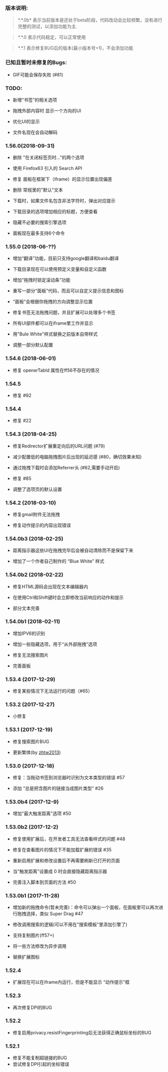 ### 版本说明:
  > \*.\*.0b\* 表示当前版本是还处于beta阶段，代码改动会比较频繁，没有进行完整的测试，以添加功能为主.

  > \*.\*.0 表示代码稳定，可以正常使用

  > \*.\*.1 表示修复BUG后的版本(最小版本号+1)，不会添加功能


### 已知且暂时未修复的Bugs:

* GIF可能会保存失败 (#81)

### TODO:

* 新增“书签”的相关选项

* 拖拽外部内容时 显示一个方向的UI

* 优化UI的显示

* 文件名现在会自动解码


### 1.56.0(2018-09-31)
 
* 删除 "在关闭标签页时..."的两个选项

* 使用 Firefox63 引入的 Search API

* 修复 面板在框架下（iframe）的显示位置出现偏差

* 删除 常规里的"默认"文本

* 下载时，如果文件名包含非法字符时，弹出对应提示

* 下载目录的选项增加相应的标题，方便查看

* 隐藏不必要的搜索引擎选项

* 面板现在最多支持6个命令

### 1.55.0 (2018-06-??)

* 增加“翻译”功能，目前只支持google翻译和baidu翻译

* 下载目录现在可以使用预定义变量和自定义函数

* 增加“拖拽时锁定滚动条”功能

* 重写一部分“面板”代码，而且可以自定义提示信息和图标

* “面板”会根据你拖拽的方向调整显示位置

* 修复书签无法拖拽问题，并且扩展可以处理多个书签

* 所有UI部件都可以在iframe里工作并显示

* 用"Bule White"样式替换之前版本自带样式

* 调整一部分默认配置

### 1.54.6 (2018-06-01)

* 修复 openerTabId 属性在ff56不存在的情况

### 1.54.5

* 修复 #92

### 1.54.4

* 修复 #22

### 1.54.3 (2018-04-25)

* 修复Redirector扩展重定向后的URL问题 (#79)

* 减少配置低的电脑拖拽图片后出现的延迟感 (#80，确切效果未知)

* 通过拖拽下载时会添加Referrer头 (#82,需要手动开启)

* 修复 #85

* 调整了选项页的默认设置

### 1.54.2 (2018-03-10)

* 修复gmail附件无法拖拽

* 修复动作提示的内容出现错误

### 1.54.0b3 (2018-02-25)

* 距离指示器这些UI在拖拽完毕后会被自动清除而不是保留下来

* 增加了一个作者自己制作的 “Blue White” 样式

### 1.54.0b2 (2018-02-22)
 
* 修复HTML源码会出现在文本编辑器内

* 在使用Ctrl和Shift键时会立即修改当前响应的动作和提示

* 部分文本完善

### 1.54.0b1 (2018-02-11)

* 增加IPV6的识别

* 增加一些隐藏选项，用于“从外部拖拽”选项

* 修复无法搜索图片

* 完善面板


### 1.53.4 (2017-12-29)

* 修复某些情况下无法运行的问题（#65）

### 1.53.2 (2017-12-27)

* 小修复

### 1.53.1 (2017-12-19)

* 修复搜索图片BUG

* 更新繁体(by [zhtw2013](https://github.com/zhtw2013))

### 1.53.0 (2017-12-18)

* 修复：当拖动书签到浏览器时识别为文本类型的错误 #57

* 添加 “总是把含图片的链接当成图片类型” #26

### 1.53.0b4 (2017-12-9)

* 增加"最大触发距离"选项 #50

### 1.53.0b2 (2017-12-2)

* 修复使用扩展后，在开发者工具无法查看样式的问题 #48

* 修复在查看图片的情况下不能加载扩展的错误 #35

* 重新启用扩展和修改设置后不再需要刷新已打开的页面

* 当"触发距离"设置成 0 时会直接隐藏距离指示器

* 完善注入脚本到页面的方法 #50

### 1.53.0b1 (2017-11-28)

* 增加新的拖拽命令(暂未完善)：命令可以弹出一个面板，在面板里可以再次进行拖拽选择，类似 Super Drag #47

* 修改调用搜索的逻辑(可以不用在"搜索模板"里添加引擎了)

* 支持复制图片(ff57+)

* 将一些方法修改为异步调用

* 替换扩展图标

### 1.52.4

* 扩展现在可以在iframe内运行，但是不能显示 “动作提示”框

### 1.52.3

* 再次修复DPI的BUG

### 1.52.2

* 修复启用privacy.resistFingerprinting后无法获得正确鼠标坐标的BUG

### 1.52.1

* 修复不能复制超链接的BUG
* 尝试修复DPI引起的坐标错误
